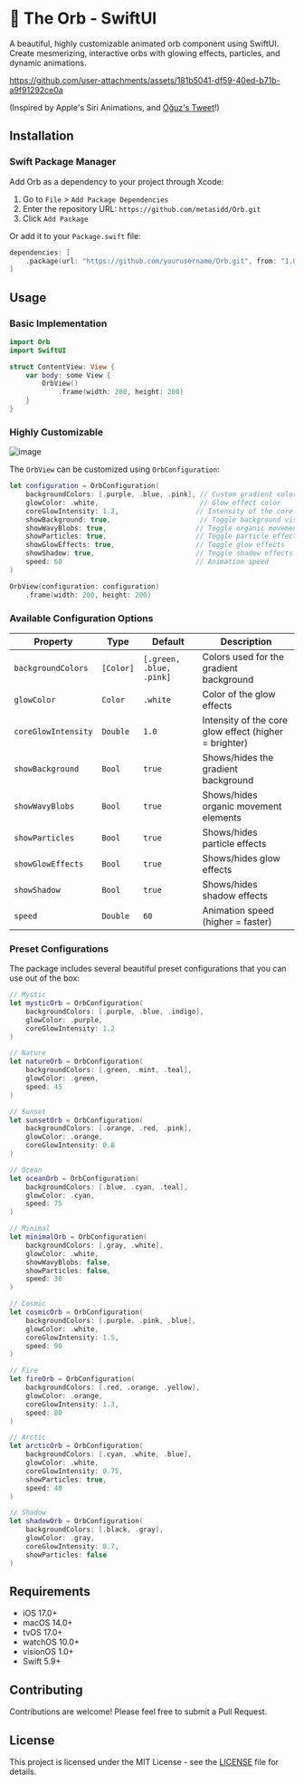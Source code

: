 # 🔮 The Orb - SwiftUI

A beautiful, highly customizable animated orb component using SwiftUI. Create mesmerizing, interactive orbs with glowing effects, particles, and dynamic animations.

https://github.com/user-attachments/assets/181b5041-df59-40ed-b71b-a9f91292ce0a

(Inspired by Apple's Siri Animations, and [Oğuz's Tweet](https://x.com/oguzyagizkara/status/1853758448166453708)!)

## Installation

### Swift Package Manager

Add Orb as a dependency to your project through Xcode:

1. Go to `File` > `Add Package Dependencies`
2. Enter the repository URL: `https://github.com/metasidd/Orb.git`
3. Click `Add Package`

Or add it to your `Package.swift` file:

```swift
dependencies: [
    .package(url: "https://github.com/yourusername/Orb.git", from: "1.0.0")
]
```

## Usage

### Basic Implementation

```swift
import Orb
import SwiftUI

struct ContentView: View {
    var body: some View {
        OrbView()
            .frame(width: 200, height: 200)
    }
}
```

### Highly Customizable

![image](https://github.com/user-attachments/assets/4b51ca16-889b-4a0a-80e5-9256c51825b8)

The `OrbView` can be customized using `OrbConfiguration`:


```swift
let configuration = OrbConfiguration(
    backgroundColors: [.purple, .blue, .pink], // Custom gradient colors
    glowColor: .white,                         // Glow effect color
    coreGlowIntensity: 1.2,                   // Intensity of the core glow
    showBackground: true,                      // Toggle background visibility
    showWavyBlobs: true,                      // Toggle organic movement elements
    showParticles: true,                      // Toggle particle effects
    showGlowEffects: true,                    // Toggle glow effects
    showShadow: true,                         // Toggle shadow effects
    speed: 60                                 // Animation speed
)

OrbView(configuration: configuration)
    .frame(width: 200, height: 200)
```

### Available Configuration Options

| Property | Type | Default | Description |
|----------|------|---------|-------------|
| `backgroundColors` | `[Color]` | `[.green, .blue, .pink]` | Colors used for the gradient background |
| `glowColor` | `Color` | `.white` | Color of the glow effects |
| `coreGlowIntensity` | `Double` | `1.0` | Intensity of the core glow effect (higher = brighter) |
| `showBackground` | `Bool` | `true` | Shows/hides the gradient background |
| `showWavyBlobs` | `Bool` | `true` | Shows/hides organic movement elements |
| `showParticles` | `Bool` | `true` | Shows/hides particle effects |
| `showGlowEffects` | `Bool` | `true` | Shows/hides glow effects |
| `showShadow` | `Bool` | `true` | Shows/hides shadow effects |
| `speed` | `Double` | `60` | Animation speed (higher = faster) |

### Preset Configurations

The package includes several beautiful preset configurations that you can use out of the box:

```swift
// Mystic
let mysticOrb = OrbConfiguration(
    backgroundColors: [.purple, .blue, .indigo],
    glowColor: .purple,
    coreGlowIntensity: 1.2
)

// Nature
let natureOrb = OrbConfiguration(
    backgroundColors: [.green, .mint, .teal],
    glowColor: .green,
    speed: 45
)

// Sunset
let sunsetOrb = OrbConfiguration(
    backgroundColors: [.orange, .red, .pink],
    glowColor: .orange,
    coreGlowIntensity: 0.8
)

// Ocean
let oceanOrb = OrbConfiguration(
    backgroundColors: [.blue, .cyan, .teal],
    glowColor: .cyan,
    speed: 75
)

// Minimal
let minimalOrb = OrbConfiguration(
    backgroundColors: [.gray, .white],
    glowColor: .white,
    showWavyBlobs: false,
    showParticles: false,
    speed: 30
)

// Cosmic
let cosmicOrb = OrbConfiguration(
    backgroundColors: [.purple, .pink, .blue],
    glowColor: .white,
    coreGlowIntensity: 1.5,
    speed: 90
)

// Fire
let fireOrb = OrbConfiguration(
    backgroundColors: [.red, .orange, .yellow],
    glowColor: .orange,
    coreGlowIntensity: 1.3,
    speed: 80
)

// Arctic
let arcticOrb = OrbConfiguration(
    backgroundColors: [.cyan, .white, .blue],
    glowColor: .white,
    coreGlowIntensity: 0.75,
    showParticles: true,
    speed: 40
)

// Shadow
let shadowOrb = OrbConfiguration(
    backgroundColors: [.black, .gray],
    glowColor: .gray,
    coreGlowIntensity: 0.7,
    showParticles: false
)
```

## Requirements

- iOS 17.0+
- macOS 14.0+
- tvOS 17.0+
- watchOS 10.0+
- visionOS 1.0+
- Swift 5.9+

## Contributing

Contributions are welcome! Please feel free to submit a Pull Request.

## License

This project is licensed under the MIT License - see the [LICENSE](LICENSE) file for details.
